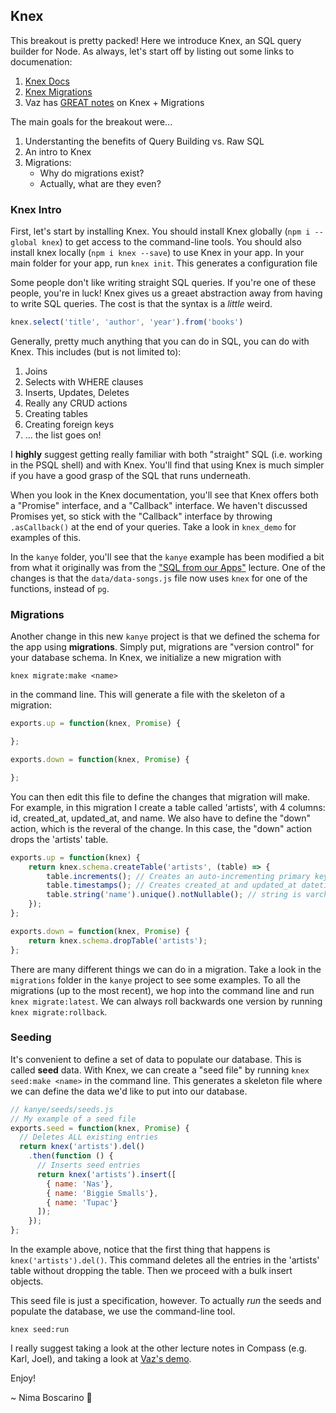 ## Knex

This breakout is pretty packed! Here we introduce Knex, an SQL query builder for Node. As always, let's start off by listing out some links to documenation:

1. [Knex Docs](https://knexjs.org/)
2. [Knex Migrations](http://perkframework.com/v1/guides/database-migrations-knex.html)
3. Vaz has [GREAT notes](https://github.com/vaz/knex-demo/) on Knex + Migrations

The main goals for the breakout were...

1. Understanting the benefits of Query Building vs. Raw SQL
2. An intro to Knex
3. Migrations:
    - Why do migrations exist?
    - Actually, what are they even?

### Knex Intro
First, let's start by installing Knex. You should install Knex globally (`npm i --global knex`) to get access to the command-line tools. You should also install knex locally (`npm i knex --save`) to use Knex in your app. In your main folder for your app, run `knex init`. This generates a configuration file

Some people don't like writing straight SQL queries. If you're one of these people, you're in luck! Knex gives us a greaet abstraction away from having to write SQL queries. The cost is that the syntax is a *little* weird. 

```js
knex.select('title', 'author', 'year').from('books')
```

Generally, pretty much anything that you can do in SQL, you can do with Knex. This includes (but is not limited to):

1. Joins
2. Selects with WHERE clauses
3. Inserts, Updates, Deletes
4. Really any CRUD actions
5. Creating tables
6. Creating foreign keys
7. ... the list goes on!

I **highly** suggest getting really familiar with both "straight" SQL (i.e. working in the PSQL shell) and with Knex. You'll find that using Knex is much simpler if you have a good grasp of the SQL that runs underneath.

When you look in the Knex documentation, you'll see that Knex offers both a "Promise" interface, and a "Callback" interface. We haven't discussed Promises yet, so stick with the "Callback" interface by throwing `.asCallback()` at the end of your queries. Take a look in `knex_demo` for examples of this.

In the `kanye` folder, you'll see that the `kanye` example has been modified a bit from what it originally was from the ["SQL from our Apps"](https://github.com/NimaBoscarino/pg-node-notes) lecture. One of the changes is that the `data/data-songs.js` file now uses `knex` for one of the functions, instead of `pg`.


### Migrations
Another change in this new `kanye` project is that we defined the schema for the app using **migrations**. Simply put, migrations are "version control" for your database schema. In Knex, we initialize a new migration with

```
knex migrate:make <name>
```

in the command line. This will generate a file with the skeleton of a migration:

```js
exports.up = function(knex, Promise) {

};

exports.down = function(knex, Promise) {

};
```

You can then edit this file to define the changes that migration will make. For example, in this migration I create a table called 'artists', with 4 columns: id, created_at, updated_at, and name. We also have to define the "down" action, which is the reveral of the change. In this case, the "down" action drops the 'artists' table.

```js
exports.up = function(knex) {
    return knex.schema.createTable('artists', (table) => {
        table.increments(); // Creates an auto-incrementing primary key called id
        table.timestamps(); // Creates created_at and updated_at datetimes.
        table.string('name').unique().notNullable(); // string is varchar(255)
    });
};

exports.down = function(knex, Promise) {
    return knex.schema.dropTable('artists');
};
```

There are many different things we can do in a migration. Take a look in the `migrations` folder in the `kanye` project to see some examples. To all the migrations (up to the most recent), we hop into the command line and run `knex migrate:latest`. We can always roll backwards one version by running `knex migrate:rollback`.

### Seeding

It's convenient to define a set of data to populate our database. This is called **seed** data. With Knex, we can create a "seed file" by running `knex seed:make <name>` in the command line. This generates a skeleton file where we can define the data we'd like to put into our database.

```js
// kanye/seeds/seeds.js
// My example of a seed file
exports.seed = function(knex, Promise) {
  // Deletes ALL existing entries
  return knex('artists').del()
    .then(function () {
      // Inserts seed entries
      return knex('artists').insert([
        { name: 'Nas'},
        { name: 'Biggie Smalls'},
        { name: 'Tupac'}
      ]);
    });
};
```

In the example above, notice that the first thing that happens is `knex('artists').del()`. This command deletes all the entries in the 'artists' table without dropping the table. Then we proceed with a bulk insert objects.

This seed file is just a specification, however. To actually *run* the seeds and populate the database, we use the command-line tool.

```
knex seed:run
```

I really suggest taking a look at the other lecture notes in Compass (e.g. Karl, Joel), and taking a look at [Vaz's demo](https://github.com/vaz/knex-demo/).

Enjoy!

~ Nima Boscarino 🤖